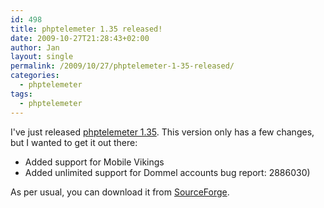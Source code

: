 ```yaml
---
id: 498
title: phptelemeter 1.35 released!
date: 2009-10-27T21:28:43+02:00
author: Jan
layout: single
permalink: /2009/10/27/phptelemeter-1-35-released/
categories:
  - phptelemeter
tags:
  - phptelemeter
---
```

I've just released [phptelemeter 1.35](http://phptelemeter.kcore.org/). This version only has a few changes, but I wanted to get it out there:

  * Added support for Mobile Vikings
  * Added unlimited support for Dommel accounts bug report: 2886030)

As per usual, you can download it from [SourceForge](http://sourceforge.net/projects/phptelemeter).